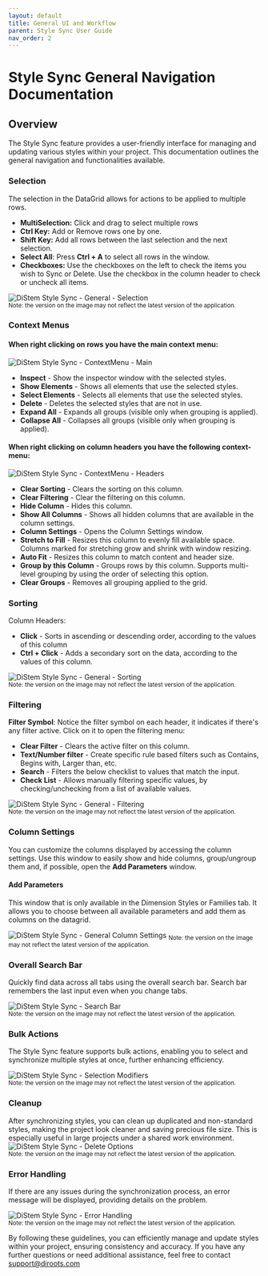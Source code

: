 ```yaml
---
layout: default
title: General UI and Workflow
parent: Style Sync User Guide
nav_order: 2
---
```


# Style Sync General Navigation Documentation

##  Overview

The Style Sync feature provides a user-friendly interface for managing and updating various styles within your project. This documentation outlines the general navigation and functionalities available.

###  Selection

The selection in the DataGrid allows for actions to be applied to multiple rows. 

- **MultiSelection:** Click and drag to select multiple rows
- **Ctrl Key:** Add or Remove rows one by one.
- **Shift Key:** Add all rows between the last selection and the next selection.
- **Select All**: Press **Ctrl + A** to select all rows in the window.
- **Checkboxes:** Use the checkboxes on the left to check the items you wish to Sync or Delete. Use the checkbox in the column header to check or uncheck all items.

![DiStem Style Sync - General - Selection](../../../assets\images\StyleSync\DS_SS_General_Selection.GIF)  
<sub>Note: the version on the image may not reflect the latest version of the application.</sub>

###  Context Menus

#### When right clicking on rows you have the main context menu:

![DiStem Style Sync - ContextMenu - Main](../../../assets\images\StyleSync\SS-ContextMenu-Main.png)

- **Inspect** - Show the inspector window with the selected styles.  
- **Show Elements** - Shows all elements that use the selected styles.  
- **Select Elements** - Selects all elements that use the selected styles.  
- **Delete** - Deletes the selected styles that are not in use.  
- **Expand All** - Expands all groups (visible only when grouping is applied).  
- **Collapse All** - Collapses all groups (visible only when grouping is applied). 


#### When right clicking on column headers you have the following context-menu:

![DiStem Style Sync - ContextMenu - Headers](../../../assets\images\StyleSync\SS-ContextMenu-Headers.png)

- **Clear Sorting** - Clears the sorting on this column.
- **Clear Filtering** - Clear the filtering on this column.
- **Hide Column** - Hides this column.
- **Show All Columns** - Shows all hidden columns that are available in the column settings.
- **Column Settings** - Opens the Column Settings window.
- **Stretch to Fill** - Resizes this column to evenly fill available space. Columns marked for stretching grow and shrink with window resizing.  
- **Auto Fit** - Resizes this column to match content and header size.  
- **Group by this Column** - Groups rows by this column. Supports multi-level grouping by using the order of selecting this option. 
- **Clear Groups** - Removes all grouping applied to the grid. 

###  Sorting

Column Headers: 
- **Click** - Sorts in ascending or descending order, according to the values of this column 
- **Ctrl + Click** - Adds a secondary sort on the data, according to the values of this column.

![DiStem Style Sync - General - Sorting](../../../assets\images\StyleSync\DS_SS_General_Sorting.GIF)  
<sub>Note: the version on the image may not reflect the latest version of the application.</sub>


###  Filtering

**Filter Symbol**: Notice the filter symbol on each header, it indicates if there's any filter active. Click on it to open the filtering menu:
-  **Clear Filter** - Clears the active filter on this column.
- **Text/Number filter** - Create specific rule based filters such as Contains, Begins with, Larger than, etc.
- **Search** - Filters the below checklist to values that match the input.
- **Check List** - Allows manually filtering specific values, by checking/unchecking from a list of available values.


![DiStem Style Sync - General - Filtering](../../../assets\images\StyleSync\DS_SS_General_Filtering.GIF)  
<sub>Note: the version on the image may not reflect the latest version of the application.</sub>


###  Column Settings
You can customize the columns displayed by accessing the column settings. Use this window to easily show and hide columns, group/ungroup them and, if possible, open the **Add Parameters** window.

####  Add Parameters
This window that is only available in the Dimension Styles or Families tab. It allows you to choose between all available parameters and add them as columns on the datagrid.

![DiStem Style Sync - General Column Settings](../../../assets\images\StyleSync\DS_SS_General_ColumnSettingsGrouping.gif)
<sub>Note: the version on the image may not reflect the latest version of the application.</sub>


###  Overall Search Bar
Quickly find data across all tabs using the overall search bar. Search bar remembers the last input even when you change tabs.

![DiStem Style Sync - Search Bar](../../../assets\images\StyleSync\DS_SS_General_SearchBar.gif)  
<sub>Note: the version on the image may not reflect the latest version of the application.</sub>

###  Bulk Actions
The Style Sync feature supports bulk actions, enabling you to select and synchronize multiple styles at once, further enhancing efficiency.

![DiStem Style Sync - Selection Modifiers](../../../assets\images\StyleSync\DS_SS_General_BulkActions.gif)  
<sub>Note: the version on the image may not reflect the latest version of the application.</sub>

###  Cleanup
After synchronizing styles, you can clean up duplicated and non-standard styles, making the project look cleaner and saving precious file size. This is especially useful in large projects under a shared work environment.
![DiStem Style Sync - Delete Options](../../../assets\images\StyleSync\DS_SS_General_DeleteOptions.gif)  
<sub>Note: the version on the image may not reflect the latest version of the application.</sub>

###  Error Handling
If there are any issues during the synchronization process, an error message will be displayed, providing details on the problem.

![DiStem Style Sync - Error Handling](../../../assets\images\StyleSync\DS_SS_General_ErrorHandling.gif)  
<sub>Note: the version on the image may not reflect the latest version of the application.</sub>

By following these guidelines, you can efficiently manage and update styles within your project, ensuring consistency and accuracy. If you have any further questions or need additional assistance, feel free to contact support@diroots.com